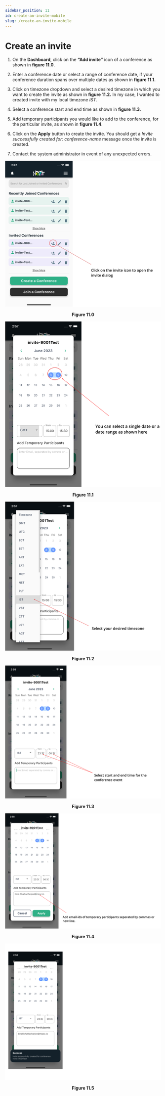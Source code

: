```yaml
---
sidebar_position: 11
id: create-an-invite-mobile
slug: /create-an-invite-mobile
---
```


# Create an invite

1. On the **Dashboard**, click on the **“Add invite”** icon of a conference as shown in **figure 11.0**.

2. Enter a conference date or select a range of conference date, if your conference duration spans over multiple dates as shown in **figure 11.1.**

3. Click on timezone dropdown and select a desired timezone in which you want to create the invite as shown in **figure 11.2.** In my case, I wanted to created invite with my local timezone *IST*.

4. Select a conference start and end time as shown in **figure 11.3.**

5. Add temporary participants you would like to add to the conference, for the particular invite, as shown in **figure 11.4**.

6. Click on the **Apply** button to create the invite. You should get a *Invite successfully created for: conference-name* message once the invite is created. 

7. Contact the system administrator in event of any unexpected errors.

![Figure 11.0](/img/Figure11.0.png)
<center><b>Figure 11.0</b></center>

![Figure 11.1](/img/Figure11.1.png)
<center><b>Figure 11.1</b></center>

![Figure 11.2](/img/Figure11.2.png)
<center><b>Figure 11.2</b></center>

![Figure 11.3](/img/Figure11.3.png)
<center><b>Figure 11.3</b></center>

![Figure 11.4](/img/Figure11.4.png)
<center><b>Figure 11.4</b></center>

![Figure 11.5](/img/Figure11.5.png)
<center><b>Figure 11.5</b></center>
